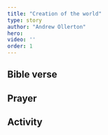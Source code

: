 ```yaml
---
title: "Creation of the world"
type: story
author: "Andrew Ollerton"
hero: 
video: ''
order: 1
---
```


## Bible verse

## Prayer

## Activity